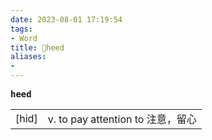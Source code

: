 ```yaml
---
date: 2023-08-01 17:19:54
tags: 
- Word
title: 📖heed
aliases: 
- 
---
```


<pre><strong>heed</strong></pre>
|   |   |
|---|---|
|[hid]|v. to pay attention to 注意，留⼼|